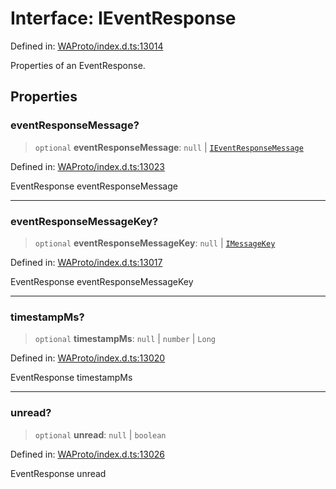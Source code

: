 # Interface: IEventResponse

Defined in: [WAProto/index.d.ts:13014](https://github.com/Fokusdotid/Baileys/blob/c2e37a764497a58082d1525ba2f083f341e3eefa/WAProto/index.d.ts#L13014)

Properties of an EventResponse.

## Properties

### eventResponseMessage?

> `optional` **eventResponseMessage**: `null` \| [`IEventResponseMessage`](../namespaces/Message/interfaces/IEventResponseMessage.md)

Defined in: [WAProto/index.d.ts:13023](https://github.com/Fokusdotid/Baileys/blob/c2e37a764497a58082d1525ba2f083f341e3eefa/WAProto/index.d.ts#L13023)

EventResponse eventResponseMessage

***

### eventResponseMessageKey?

> `optional` **eventResponseMessageKey**: `null` \| [`IMessageKey`](IMessageKey.md)

Defined in: [WAProto/index.d.ts:13017](https://github.com/Fokusdotid/Baileys/blob/c2e37a764497a58082d1525ba2f083f341e3eefa/WAProto/index.d.ts#L13017)

EventResponse eventResponseMessageKey

***

### timestampMs?

> `optional` **timestampMs**: `null` \| `number` \| `Long`

Defined in: [WAProto/index.d.ts:13020](https://github.com/Fokusdotid/Baileys/blob/c2e37a764497a58082d1525ba2f083f341e3eefa/WAProto/index.d.ts#L13020)

EventResponse timestampMs

***

### unread?

> `optional` **unread**: `null` \| `boolean`

Defined in: [WAProto/index.d.ts:13026](https://github.com/Fokusdotid/Baileys/blob/c2e37a764497a58082d1525ba2f083f341e3eefa/WAProto/index.d.ts#L13026)

EventResponse unread
